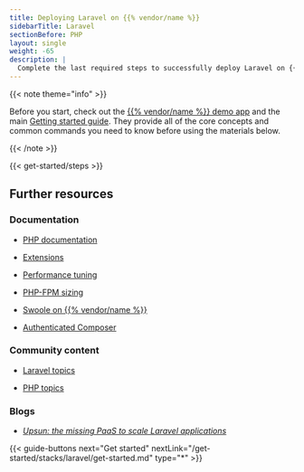 ```yaml
---
title: Deploying Laravel on {{% vendor/name %}}
sidebarTitle: Laravel
sectionBefore: PHP
layout: single
weight: -65
description: |
  Complete the last required steps to successfully deploy Laravel on {{% vendor/name %}}.
---
```


{{< note theme="info" >}}

Before you start, check out the [{{% vendor/name %}} demo app](https://console.upsun.com/projects/create-project) and the main [Getting started guide](/get-started/here/_index.md). 
They provide all of the core concepts and common commands you need to know before using the materials below.

{{< /note >}}

{{< get-started/steps >}}

## Further resources

### Documentation

- [PHP documentation](/languages/php/)

- [Extensions](/languages/php/extensions)

- [Performance tuning](/languages/php/tuning)

- [PHP-FPM sizing](/languages/php/fpm)

- [Swoole on {{% vendor/name %}}](/languages/php/swoole)

- [Authenticated Composer](/languages/php/composer-auth)

### Community content

- [Laravel topics](https://support.platform.sh/hc/en-us/search?utf8=%E2%9C%93&query=laravel)

- [PHP topics](https://support.platform.sh/hc/en-us/search?utf8=%E2%9C%93&query=php)

### Blogs

- [_Upsun: the missing PaaS to scale Laravel applications_](https://upsun.com/blog/paas-to-scale-laravel-apps/)

<!-- ## Video -->

{{< guide-buttons next="Get started" nextLink="/get-started/stacks/laravel/get-started.md" type="*" >}}